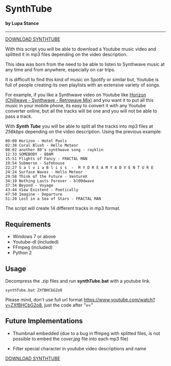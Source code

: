 <!-- <style>
    h1{ border-bottom: none; line-height: 0px; font-weight: 700}
    h4 { line-height: 0px; letter-spacing: 3.7px; font-weight: 100; font-style: italic; }
    hr { margin-bottom: 40px; }
</style> -->

<!-- --------------------------------------------------- -->

# SynthTube
#### by Lupa Stance

<hr>

[DOWNLOAD SYNTHTUBE](https://github.com/lupastance/batch/releases)

With this script you will be able to download a Youtube music video and splitted it in mp3 files depending on the video description.

This idea was born from the need to be able to listen to Synthwave music at any time and from anywhere, especially on car trips.

It is difficult to find this kind of music on Spotify or similar but, Youtube is full of people creating its own playlists with an extensive variety of songs.

For example, if you like a Synthwave video on Youtube like [Horizon (Chillwave - Synthwave - Retrowave Mix)](https://www.youtube.com/watch?v=ZXfBHCbG2o8) and you want it to put all this music in your mobile phone, its easy to convert it with any Youtube converter online, but all the tracks will be one and you will not be able to pass a track.

With ***Synth Tube*** you will be able to split all the tracks into mp3 files at *256kbps* depending on the video description. Using the previous example:

```
00:00 Horizon - Hotel Pools
02:38 Coral Blush - Hello Meteor
08:02 another 80’s synthwave song - rayklin
12:33 SOMEBODY - 80AM
15:51 Flights of Fancy - FRACTAL MAN
19:54 Submerse - Safehouse
22:27 S a l v i a B l i s s  -  M Y D R E A M Y A D V E N T U R E
24:24 Surface Waves - Hello Meteor
29:58 Think of the Future - VentureX
34:10 Nothing Lasts Forever - bl00dwave
37:34 Beyond - Voyage
43:44 View Existent - Poetically
47:50 Imagine - Departure
51:20 Lost in a Sea of Stars - FRACTAL MAN
```

The script will create 14 different tracks in mp3 format.

## Requirements
- Windows 7 or above
- Youtube-dl (included)
- FFmpeg (included)
- Python 2

## Usage

Decompress the .zip files and run **synthTube.bat** with a youtube link.

```
synthTube.bat ZXfBHCbG2o8
```

Please mind, don't use full url format https://www.youtube.com/watch?v=ZXfBHCbG2o8, just the code after "v="

## Future Implementations
- Thumbnail embedded (due to a bug in ffmpeg with splitted files, is not possible to embed the *cover.jpg* file into each mp3 file)

- Filter special character in youtube video descriptions and name

[DOWNLOAD SYNTHTUBE](https://github.com/lupastance/batch/releases)